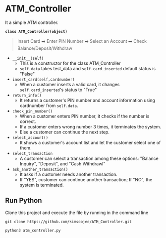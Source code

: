 # ATM_Controller
It a simple ATM controller.

**`class ATM_Controller(object)`** <br>
> Insert Card ➡️ Enter PIN Number ➡️ Select an Account ➡️ Check Balance/Deposit/Withdraw
- `__init__(self)`
  - This is a constructor for the class ATM_Controller
  - `self.data` takes test_data and `self.card_inserted` default status is "False"
- `insert_card(self,cardnumber)`
  - When a customer inserts a valid card, it changes `self.card_inserted`'s status to "True" 
- `return_info()`
  - It returns a customer's PIN number and account information using cardnumber from `self.data`.
- `check_pin_number()`
  - When a customer enters PIN number, it checks if the number is correct.
  - If a customer enters wrong number 3 times, it terminates the system. 
  - Else a customer can continue the next step.
- `select_account()`
  - It shows a customer's account list and let the customer select one of them. 
- `select_transaction`
  - A customer can select a transaction among these options: "Balance Inquiry", "Deposit", and "Cash Withdrawl"
- `ask_another_transaction()`
  - It asks if a customer needs another transaction.
  - If "YES", customer can continue another transaction; If "NO", the system is terminated. 

## Run Python
Clone this project and execute the file by running in the command line
``` 
git clone https://github.com/kimsoojee/ATM_Controller.git
```
```
python3 atm_controller.py
```
